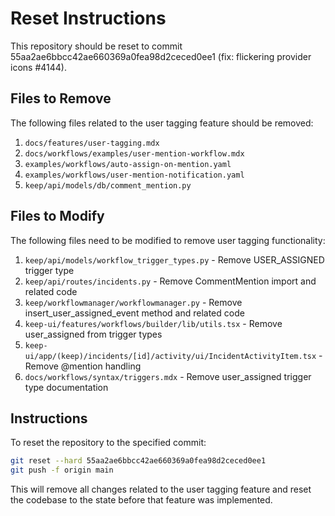 # Reset Instructions

This repository should be reset to commit 55aa2ae6bbcc42ae660369a0fea98d2ceced0ee1 (fix: flickering provider icons #4144).

## Files to Remove

The following files related to the user tagging feature should be removed:

1. `docs/features/user-tagging.mdx`
2. `docs/workflows/examples/user-mention-workflow.mdx`
3. `examples/workflows/auto-assign-on-mention.yaml`
4. `examples/workflows/user-mention-notification.yaml`
5. `keep/api/models/db/comment_mention.py`

## Files to Modify

The following files need to be modified to remove user tagging functionality:

1. `keep/api/models/workflow_trigger_types.py` - Remove USER_ASSIGNED trigger type
2. `keep/api/routes/incidents.py` - Remove CommentMention import and related code
3. `keep/workflowmanager/workflowmanager.py` - Remove insert_user_assigned_event method and related code
4. `keep-ui/features/workflows/builder/lib/utils.tsx` - Remove user_assigned from trigger types
5. `keep-ui/app/(keep)/incidents/[id]/activity/ui/IncidentActivityItem.tsx` - Remove @mention handling
6. `docs/workflows/syntax/triggers.mdx` - Remove user_assigned trigger type documentation

## Instructions

To reset the repository to the specified commit:

```bash
git reset --hard 55aa2ae6bbcc42ae660369a0fea98d2ceced0ee1
git push -f origin main
```

This will remove all changes related to the user tagging feature and reset the codebase to the state before that feature was implemented.